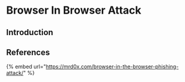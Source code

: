 # Browser In Browser Attack



## Introduction







## References

{% embed url="https://mrd0x.com/browser-in-the-browser-phishing-attack/" %}
